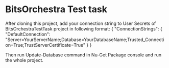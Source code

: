 # BitsOrchestra Test task

After cloning this project, add your connection string to User Secrets of BitsOrchestraTestTask project in following format:
{
  "ConnectionStrings": {
    "DefaultConnection": "Server=YourServerName;Database=YourDatabaseName;Trusted_Connection=True;TrustServerCertificate=True"
  }
}

Then run Update-Database command in Nu-Get Package console and run the whole project.
